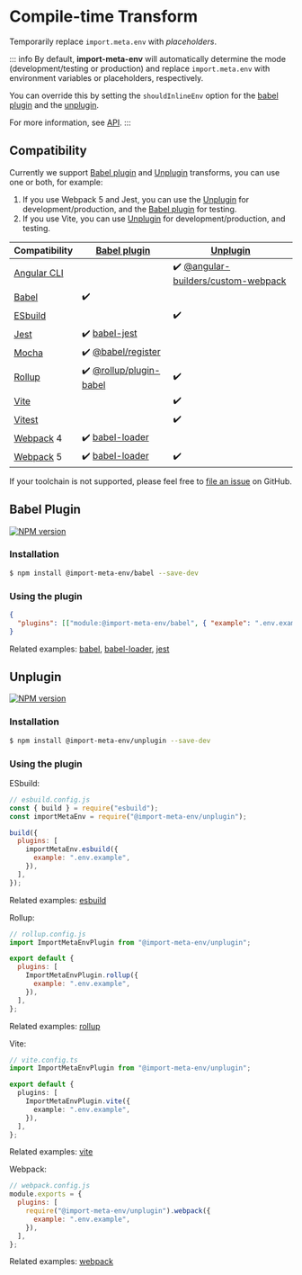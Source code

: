 # Compile-time Transform

Temporarily replace `import.meta.env` with _placeholders_.

::: info
By default, **import-meta-env** will automatically determine the mode (development/testing or production) and replace `import.meta.env` with environment variables or placeholders, respectively.

You can override this by setting the `shouldInlineEnv` option for the [babel plugin](#babel-plugin) and the [unplugin](#unplugin).

For more information, see [API](/api).
:::

## Compatibility

Currently we support [Babel plugin](#babel-plugin) and [Unplugin](#unplugin) transforms, you can use one or both, for example:

1. If you use Webpack 5 and Jest, you can use the [Unplugin](#unplugin) for development/production, and the [Babel plugin](#babel-plugin) for testing.
2. If you use Vite, you can use [Unplugin](#unplugin) for development/production, and testing.

| Compatibility                         | [Babel plugin](#babel-plugin)                                                                 | [Unplugin](#unplugin)                                                                                                 |
| ------------------------------------- | --------------------------------------------------------------------------------------------- | --------------------------------------------------------------------------------------------------------------------- |
| [Angular CLI](https://angular.io/cli) |                                                                                               | :heavy_check_mark: [@angular-builders/custom-webpack](https://www.npmjs.com/package/@angular-builders/custom-webpack) |
| [Babel](https://babeljs.io/)          | :heavy_check_mark:                                                                            |                                                                                                                       |
| [ESbuild](https://esbuild.github.io/) |                                                                                               | :heavy_check_mark:                                                                                                    |
| [Jest](https://jestjs.io/)            | :heavy_check_mark: [babel-jest](https://www.npmjs.com/package/babel-jest)                     |                                                                                                                       |
| [Mocha](https://mochajs.org/)         | :heavy_check_mark: [@babel/register](https://npm.im/@babel/register)                          |                                                                                                                       |
| [Rollup](https://rollupjs.org/)       | :heavy_check_mark: [@rollup/plugin-babel](https://www.npmjs.com/package/@rollup/plugin-babel) | :heavy_check_mark:                                                                                                    |
| [Vite](https://vitejs.dev/)           |                                                                                               | :heavy_check_mark:                                                                                                    |
| [Vitest](https://vitejs.dev/)         |                                                                                               | :heavy_check_mark:                                                                                                    |
| [Webpack](https://webpack.js.org/) 4  | :heavy_check_mark: [babel-loader](https://www.npmjs.com/package/babel-loader)                 |                                                                                                                       |
| [Webpack](https://webpack.js.org/) 5  | :heavy_check_mark: [babel-loader](https://www.npmjs.com/package/babel-loader)                 | :heavy_check_mark:                                                                                                    |

If your toolchain is not supported, please feel free to [file an issue](https://github.com/iendeavor/import-meta-env/issues/new) on GitHub.

## Babel Plugin

[![NPM version](https://img.shields.io/npm/v/@import-meta-env/babel.svg)](https://www.npmjs.com/package/@import-meta-env/babel)

### Installation

```bash
$ npm install @import-meta-env/babel --save-dev
```

### Using the plugin

```json
{
  "plugins": [["module:@import-meta-env/babel", { "example": ".env.example" }]]
}
```

Related examples: [babel](https://github.com/iendeavor/import-meta-env/blob/main/packages/examples/babel-starter-example), [babel-loader](https://github.com/iendeavor/import-meta-env/blob/main/packages/examples/webpack-babel-loader-example), [jest](https://github.com/iendeavor/import-meta-env/blob/main/packages/examples/jest-example)

## Unplugin

[![NPM version](https://img.shields.io/npm/v/@import-meta-env/unplugin.svg)](https://www.npmjs.com/package/@import-meta-env/unplugin)

### Installation

```bash
$ npm install @import-meta-env/unplugin --save-dev
```

### Using the plugin

ESbuild:

```js
// esbuild.config.js
const { build } = require("esbuild");
const importMetaEnv = require("@import-meta-env/unplugin");

build({
  plugins: [
    importMetaEnv.esbuild({
      example: ".env.example",
    }),
  ],
});
```

Related examples: [esbuild](https://github.com/iendeavor/import-meta-env/blob/main/packages/examples/esbuild-starter-example)

Rollup:

```js
// rollup.config.js
import ImportMetaEnvPlugin from "@import-meta-env/unplugin";

export default {
  plugins: [
    ImportMetaEnvPlugin.rollup({
      example: ".env.example",
    }),
  ],
};
```

Related examples: [rollup](https://github.com/iendeavor/import-meta-env/blob/main/packages/examples/rollup-starter-example)

Vite:

```ts
// vite.config.ts
import ImportMetaEnvPlugin from "@import-meta-env/unplugin";

export default {
  plugins: [
    ImportMetaEnvPlugin.vite({
      example: ".env.example",
    }),
  ],
};
```

Related examples: [vite](https://github.com/iendeavor/import-meta-env/blob/main/packages/examples/vite-starter-example)

Webpack:

```js
// webpack.config.js
module.exports = {
  plugins: [
    require("@import-meta-env/unplugin").webpack({
      example: ".env.example",
    }),
  ],
};
```

Related examples: [webpack](https://github.com/iendeavor/import-meta-env/blob/main/packages/examples/webpack-starter-example)
